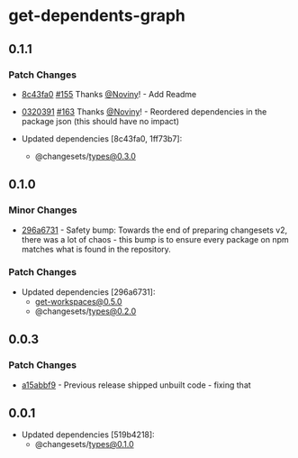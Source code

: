 # get-dependents-graph

## 0.1.1

### Patch Changes

- [8c43fa0](https://github.com/atlassian/changesets/commit/8c43fa061e2a5a01e4f32504ed351d261761c8dc) [#155](https://github.com/atlassian/changesets/pull/155) Thanks [@Noviny](https://github.com/Noviny)! - Add Readme

* [0320391](https://github.com/atlassian/changesets/commit/0320391699a73621d0e51ce031062a06cbdefadc) [#163](https://github.com/atlassian/changesets/pull/163) Thanks [@Noviny](https://github.com/Noviny)! - Reordered dependencies in the package json (this should have no impact)

* Updated dependencies [8c43fa0, 1ff73b7]:
  - @changesets/types@0.3.0

## 0.1.0

### Minor Changes

- [296a6731](https://github.com/atlassian/changesets/commit/296a6731) - Safety bump: Towards the end of preparing changesets v2, there was a lot of chaos - this bump is to ensure every package on npm matches what is found in the repository.

### Patch Changes

- Updated dependencies [296a6731]:
  - get-workspaces@0.5.0
  - @changesets/types@0.2.0

## 0.0.3

### Patch Changes

- [a15abbf9](https://github.com/changesets/changesets/commit/a15abbf9) - Previous release shipped unbuilt code - fixing that

## 0.0.1

- Updated dependencies [519b4218]:
  - @changesets/types@0.1.0
